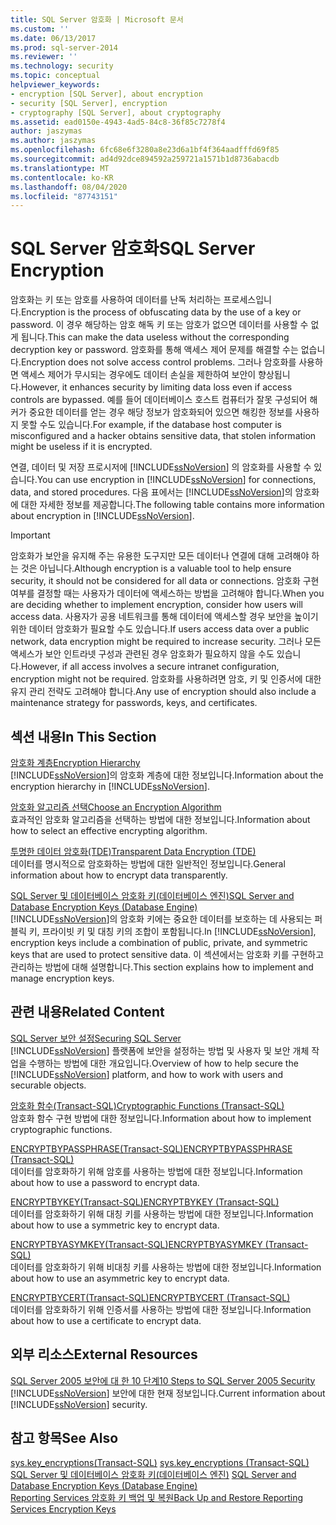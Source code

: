 ```yaml
---
title: SQL Server 암호화 | Microsoft 문서
ms.custom: ''
ms.date: 06/13/2017
ms.prod: sql-server-2014
ms.reviewer: ''
ms.technology: security
ms.topic: conceptual
helpviewer_keywords:
- encryption [SQL Server], about encryption
- security [SQL Server], encryption
- cryptography [SQL Server], about cryptography
ms.assetid: ead0150e-4943-4ad5-84c8-36f85c7278f4
author: jaszymas
ms.author: jaszymas
ms.openlocfilehash: 6fc68e6f3280a8e23d6a1bf4f364aadfffd69f85
ms.sourcegitcommit: ad4d92dce894592a259721a1571b1d8736abacdb
ms.translationtype: MT
ms.contentlocale: ko-KR
ms.lasthandoff: 08/04/2020
ms.locfileid: "87743151"
---
```

# <a name="sql-server-encryption"></a><span data-ttu-id="0b7d0-102">SQL Server 암호화</span><span class="sxs-lookup"><span data-stu-id="0b7d0-102">SQL Server Encryption</span></span>
  <span data-ttu-id="0b7d0-103">암호화는 키 또는 암호를 사용하여 데이터를 난독 처리하는 프로세스입니다.</span><span class="sxs-lookup"><span data-stu-id="0b7d0-103">Encryption is the process of obfuscating data by the use of a key or password.</span></span> <span data-ttu-id="0b7d0-104">이 경우 해당하는 암호 해독 키 또는 암호가 없으면 데이터를 사용할 수 없게 됩니다.</span><span class="sxs-lookup"><span data-stu-id="0b7d0-104">This can make the data useless without the corresponding decryption key or password.</span></span> <span data-ttu-id="0b7d0-105">암호화를 통해 액세스 제어 문제를 해결할 수는 없습니다.</span><span class="sxs-lookup"><span data-stu-id="0b7d0-105">Encryption does not solve access control problems.</span></span> <span data-ttu-id="0b7d0-106">그러나 암호화를 사용하면 액세스 제어가 무시되는 경우에도 데이터 손실을 제한하여 보안이 향상됩니다.</span><span class="sxs-lookup"><span data-stu-id="0b7d0-106">However, it enhances security by limiting data loss even if access controls are bypassed.</span></span> <span data-ttu-id="0b7d0-107">예를 들어 데이터베이스 호스트 컴퓨터가 잘못 구성되어 해커가 중요한 데이터를 얻는 경우 해당 정보가 암호화되어 있으면 해킹한 정보를 사용하지 못할 수도 있습니다.</span><span class="sxs-lookup"><span data-stu-id="0b7d0-107">For example, if the database host computer is misconfigured and a hacker obtains sensitive data, that stolen information might be useless if it is encrypted.</span></span>  
  
 <span data-ttu-id="0b7d0-108">연결, 데이터 및 저장 프로시저에 [!INCLUDE[ssNoVersion](../../../includes/ssnoversion-md.md)] 의 암호화를 사용할 수 있습니다.</span><span class="sxs-lookup"><span data-stu-id="0b7d0-108">You can use encryption in [!INCLUDE[ssNoVersion](../../../includes/ssnoversion-md.md)] for connections, data, and stored procedures.</span></span> <span data-ttu-id="0b7d0-109">다음 표에서는 [!INCLUDE[ssNoVersion](../../../includes/ssnoversion-md.md)]의 암호화에 대한 자세한 정보를 제공합니다.</span><span class="sxs-lookup"><span data-stu-id="0b7d0-109">The following table contains more information about encryption in [!INCLUDE[ssNoVersion](../../../includes/ssnoversion-md.md)].</span></span>  
  
> [!IMPORTANT]  
>  <span data-ttu-id="0b7d0-110">암호화가 보안을 유지해 주는 유용한 도구지만 모든 데이터나 연결에 대해 고려해야 하는 것은 아닙니다.</span><span class="sxs-lookup"><span data-stu-id="0b7d0-110">Although encryption is a valuable tool to help ensure security, it should not be considered for all data or connections.</span></span> <span data-ttu-id="0b7d0-111">암호화 구현 여부를 결정할 때는 사용자가 데이터에 액세스하는 방법을 고려해야 합니다.</span><span class="sxs-lookup"><span data-stu-id="0b7d0-111">When you are deciding whether to implement encryption, consider how users will access data.</span></span> <span data-ttu-id="0b7d0-112">사용자가 공용 네트워크를 통해 데이터에 액세스할 경우 보안을 높이기 위한 데이터 암호화가 필요할 수도 있습니다.</span><span class="sxs-lookup"><span data-stu-id="0b7d0-112">If users access data over a public network, data encryption might be required to increase security.</span></span> <span data-ttu-id="0b7d0-113">그러나 모든 액세스가 보안 인트라넷 구성과 관련된 경우 암호화가 필요하지 않을 수도 있습니다.</span><span class="sxs-lookup"><span data-stu-id="0b7d0-113">However, if all access involves a secure intranet configuration, encryption might not be required.</span></span> <span data-ttu-id="0b7d0-114">암호화를 사용하려면 암호, 키 및 인증서에 대한 유지 관리 전략도 고려해야 합니다.</span><span class="sxs-lookup"><span data-stu-id="0b7d0-114">Any use of encryption should also include a maintenance strategy for passwords, keys, and certificates.</span></span>  
  
## <a name="in-this-section"></a><span data-ttu-id="0b7d0-115">섹션 내용</span><span class="sxs-lookup"><span data-stu-id="0b7d0-115">In This Section</span></span>  
 [<span data-ttu-id="0b7d0-116">암호화 계층</span><span class="sxs-lookup"><span data-stu-id="0b7d0-116">Encryption Hierarchy</span></span>](encryption-hierarchy.md)  
 <span data-ttu-id="0b7d0-117">[!INCLUDE[ssNoVersion](../../../includes/ssnoversion-md.md)]의 암호화 계층에 대한 정보입니다.</span><span class="sxs-lookup"><span data-stu-id="0b7d0-117">Information about the encryption hierarchy in [!INCLUDE[ssNoVersion](../../../includes/ssnoversion-md.md)].</span></span>  
  
 [<span data-ttu-id="0b7d0-118">암호화 알고리즘 선택</span><span class="sxs-lookup"><span data-stu-id="0b7d0-118">Choose an Encryption Algorithm</span></span>](choose-an-encryption-algorithm.md)  
 <span data-ttu-id="0b7d0-119">효과적인 암호화 알고리즘을 선택하는 방법에 대한 정보입니다.</span><span class="sxs-lookup"><span data-stu-id="0b7d0-119">Information about how to select an effective encrypting algorithm.</span></span>  
  
 [<span data-ttu-id="0b7d0-120">투명한 데이터 암호화&#40;TDE&#41;</span><span class="sxs-lookup"><span data-stu-id="0b7d0-120">Transparent Data Encryption &#40;TDE&#41;</span></span>](transparent-data-encryption.md)  
 <span data-ttu-id="0b7d0-121">데이터를 명시적으로 암호화하는 방법에 대한 일반적인 정보입니다.</span><span class="sxs-lookup"><span data-stu-id="0b7d0-121">General information about how to encrypt data transparently.</span></span>  
  
 [<span data-ttu-id="0b7d0-122">SQL Server 및 데이터베이스 암호화 키&#40;데이터베이스 엔진&#41;</span><span class="sxs-lookup"><span data-stu-id="0b7d0-122">SQL Server and Database Encryption Keys &#40;Database Engine&#41;</span></span>](sql-server-and-database-encryption-keys-database-engine.md)  
 <span data-ttu-id="0b7d0-123">[!INCLUDE[ssNoVersion](../../../includes/ssnoversion-md.md)]의 암호화 키에는 중요한 데이터를 보호하는 데 사용되는 퍼블릭 키, 프라이빗 키 및 대칭 키의 조합이 포함됩니다.</span><span class="sxs-lookup"><span data-stu-id="0b7d0-123">In [!INCLUDE[ssNoVersion](../../../includes/ssnoversion-md.md)], encryption keys include a combination of public, private, and symmetric keys that are used to protect sensitive data.</span></span> <span data-ttu-id="0b7d0-124">이 섹션에서는 암호화 키를 구현하고 관리하는 방법에 대해 설명합니다.</span><span class="sxs-lookup"><span data-stu-id="0b7d0-124">This section explains how to implement and manage encryption keys.</span></span>  
  
## <a name="related-content"></a><span data-ttu-id="0b7d0-125">관련 내용</span><span class="sxs-lookup"><span data-stu-id="0b7d0-125">Related Content</span></span>  
 [<span data-ttu-id="0b7d0-126">SQL Server 보안 설정</span><span class="sxs-lookup"><span data-stu-id="0b7d0-126">Securing SQL Server</span></span>](../securing-sql-server.md)  
 <span data-ttu-id="0b7d0-127">[!INCLUDE[ssNoVersion](../../../includes/ssnoversion-md.md)] 플랫폼에 보안을 설정하는 방법 및 사용자 및 보안 개체 작업을 수행하는 방법에 대한 개요입니다.</span><span class="sxs-lookup"><span data-stu-id="0b7d0-127">Overview of how to help secure the [!INCLUDE[ssNoVersion](../../../includes/ssnoversion-md.md)] platform, and how to work with users and securable objects.</span></span>  
  
 [<span data-ttu-id="0b7d0-128">암호화 함수&#40;Transact-SQL&#41;</span><span class="sxs-lookup"><span data-stu-id="0b7d0-128">Cryptographic Functions &#40;Transact-SQL&#41;</span></span>](/sql/t-sql/functions/cryptographic-functions-transact-sql)  
 <span data-ttu-id="0b7d0-129">암호화 함수 구현 방법에 대한 정보입니다.</span><span class="sxs-lookup"><span data-stu-id="0b7d0-129">Information about how to implement cryptographic functions.</span></span>  
  
 [<span data-ttu-id="0b7d0-130">ENCRYPTBYPASSPHRASE&#40;Transact-SQL&#41;</span><span class="sxs-lookup"><span data-stu-id="0b7d0-130">ENCRYPTBYPASSPHRASE &#40;Transact-SQL&#41;</span></span>](/sql/t-sql/functions/encryptbypassphrase-transact-sql)  
 <span data-ttu-id="0b7d0-131">데이터를 암호화하기 위해 암호를 사용하는 방법에 대한 정보입니다.</span><span class="sxs-lookup"><span data-stu-id="0b7d0-131">Information about how to use a password to encrypt data.</span></span>  
  
 [<span data-ttu-id="0b7d0-132">ENCRYPTBYKEY&#40;Transact-SQL&#41;</span><span class="sxs-lookup"><span data-stu-id="0b7d0-132">ENCRYPTBYKEY &#40;Transact-SQL&#41;</span></span>](/sql/t-sql/functions/encryptbykey-transact-sql)  
 <span data-ttu-id="0b7d0-133">데이터를 암호화하기 위해 대칭 키를 사용하는 방법에 대한 정보입니다.</span><span class="sxs-lookup"><span data-stu-id="0b7d0-133">Information about how to use a symmetric key to encrypt data.</span></span>  
  
 [<span data-ttu-id="0b7d0-134">ENCRYPTBYASYMKEY&#40;Transact-SQL&#41;</span><span class="sxs-lookup"><span data-stu-id="0b7d0-134">ENCRYPTBYASYMKEY &#40;Transact-SQL&#41;</span></span>](/sql/t-sql/functions/encryptbyasymkey-transact-sql)  
 <span data-ttu-id="0b7d0-135">데이터를 암호화하기 위해 비대칭 키를 사용하는 방법에 대한 정보입니다.</span><span class="sxs-lookup"><span data-stu-id="0b7d0-135">Information about how to use an asymmetric key to encrypt data.</span></span>  
  
 [<span data-ttu-id="0b7d0-136">ENCRYPTBYCERT&#40;Transact-SQL&#41;</span><span class="sxs-lookup"><span data-stu-id="0b7d0-136">ENCRYPTBYCERT &#40;Transact-SQL&#41;</span></span>](/sql/t-sql/functions/encryptbycert-transact-sql)  
 <span data-ttu-id="0b7d0-137">데이터를 암호화하기 위해 인증서를 사용하는 방법에 대한 정보입니다.</span><span class="sxs-lookup"><span data-stu-id="0b7d0-137">Information about how to use a certificate to encrypt data.</span></span>  
  
## <a name="external-resources"></a><span data-ttu-id="0b7d0-138">외부 리소스</span><span class="sxs-lookup"><span data-stu-id="0b7d0-138">External Resources</span></span>  
 [<span data-ttu-id="0b7d0-139">SQL Server 2005 보안에 대 한 10 단계</span><span class="sxs-lookup"><span data-stu-id="0b7d0-139">10 Steps to SQL Server 2005 Security</span></span>](https://www.itprotoday.com/sql-server/10-steps-sql-server-2005-security)  
 <span data-ttu-id="0b7d0-140">[!INCLUDE[ssNoVersion](../../../includes/ssnoversion-md.md)] 보안에 대한 현재 정보입니다.</span><span class="sxs-lookup"><span data-stu-id="0b7d0-140">Current information about [!INCLUDE[ssNoVersion](../../../includes/ssnoversion-md.md)] security.</span></span>  
  
## <a name="see-also"></a><span data-ttu-id="0b7d0-141">참고 항목</span><span class="sxs-lookup"><span data-stu-id="0b7d0-141">See Also</span></span>  
 <span data-ttu-id="0b7d0-142">[sys.key_encryptions&#40;Transact-SQL&#41;](/sql/relational-databases/system-catalog-views/sys-key-encryptions-transact-sql) </span><span class="sxs-lookup"><span data-stu-id="0b7d0-142">[sys.key_encryptions &#40;Transact-SQL&#41;](/sql/relational-databases/system-catalog-views/sys-key-encryptions-transact-sql) </span></span>  
 <span data-ttu-id="0b7d0-143">[SQL Server 및 데이터베이스 암호화 키&#40;데이터베이스 엔진&#41;](sql-server-and-database-encryption-keys-database-engine.md) </span><span class="sxs-lookup"><span data-stu-id="0b7d0-143">[SQL Server and Database Encryption Keys &#40;Database Engine&#41;](sql-server-and-database-encryption-keys-database-engine.md) </span></span>  
 [<span data-ttu-id="0b7d0-144">Reporting Services 암호화 키 백업 및 복원</span><span class="sxs-lookup"><span data-stu-id="0b7d0-144">Back Up and Restore Reporting Services Encryption Keys</span></span>](../../../reporting-services/install-windows/ssrs-encryption-keys-back-up-and-restore-encryption-keys.md)  
  
  
